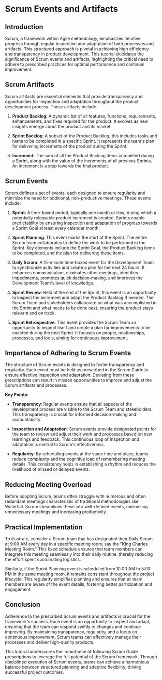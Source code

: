 # Scrum Events and Artifacts

## Introduction

Scrum, a framework within Agile methodology, emphasizes iterative progress through regular inspection and adaptation of both processes and artifacts. This structured approach is pivotal in achieving high efficiency and transparency in product development. This tutorial elucidates the significance of Scrum events and artifacts, highlighting the critical need to adhere to prescribed practices for optimal performance and continual improvement.

## Scrum Artifacts

Scrum artifacts are essential elements that provide transparency and opportunities for inspection and adaptation throughout the product development process. These artifacts include:

1. **Product Backlog**: A dynamic list of all features, functions, requirements, enhancements, and fixes required for the product. It evolves as new insights emerge about the product and its market.
   
2. **Sprint Backlog**: A subset of the Product Backlog, this includes tasks and items to be completed in a specific Sprint. It represents the team's plan for delivering increments of the product during the Sprint.

3. **Increment**: The sum of all the Product Backlog items completed during a Sprint, along with the value of the increments of all previous Sprints. An increment is a step towards the final product.

## Scrum Events

Scrum defines a set of events, each designed to ensure regularity and minimize the need for additional, non-productive meetings. These events include:

1. **Sprint**: A time-boxed period, typically one month or less, during which a potentially releasable product increment is created. Sprints enable predictability by ensuring inspection and adaptation of progress towards a Sprint Goal at least every calendar month.

2. **Sprint Planning**: This event marks the start of the Sprint. The entire Scrum team collaborates to define the work to be performed in the Sprint. Key elements include the Sprint Goal, the Product Backlog items to be completed, and the plan for delivering these items.

3. **Daily Scrum**: A 15-minute time-boxed event for the Development Team to synchronize activities and create a plan for the next 24 hours. It enhances communication, eliminates other meetings, identifies impediments, promotes quick decision-making, and improves the Development Team's level of knowledge.

4. **Sprint Review**: Held at the end of the Sprint, this event is an opportunity to inspect the increment and adapt the Product Backlog if needed. The Scrum Team and stakeholders collaborate on what was accomplished in the Sprint and what needs to be done next, ensuring the product stays relevant and on track.

5. **Sprint Retrospective**: This event provides the Scrum Team an opportunity to inspect itself and create a plan for improvements to be enacted during the next Sprint. It focuses on people, relationships, processes, and tools, aiming for continuous improvement.

## Importance of Adhering to Scrum Events

The structure of Scrum events is designed to foster transparency and regularity. Each event must be held as prescribed in the Scrum Guide to ensure effective inspection and adaptation. Deviating from these prescriptions can result in missed opportunities to improve and adjust the Scrum artifacts and processes.

**Key Points:**

- **Transparency**: Regular events ensure that all aspects of the development process are visible to the Scrum Team and stakeholders. This transparency is crucial for informed decision-making and accountability.

- **Inspection and Adaptation**: Scrum events provide designated points for the team to review and adjust their work and processes based on new learnings and feedback. This continuous loop of inspection and adaptation is central to Scrum's effectiveness.

- **Regularity**: By scheduling events at the same time and place, teams reduce complexity and the cognitive load of remembering meeting details. This consistency helps in establishing a rhythm and reduces the likelihood of missed or delayed events.

## Reducing Meeting Overload

Before adopting Scrum, teams often struggle with numerous and often redundant meetings characteristic of traditional methodologies like Waterfall. Scrum streamlines these into well-defined events, minimizing unnecessary meetings and increasing productivity.

## Practical Implementation

To illustrate, consider a Scrum team that has designated their Daily Scrum at 9:00 AM every day in a specific meeting room, say the "King Charles Meeting Room." This fixed schedule ensures that team members can integrate this meeting seamlessly into their daily routine, thereby reducing the effort spent coordinating logistics.

Similarly, if the Sprint Planning event is scheduled from 10:00 AM to 5:00 PM in the same meeting room, it remains consistent throughout the project lifecycle. This regularity simplifies planning and ensures that all team members are aware of the event details, fostering better participation and engagement.

## Conclusion

Adherence to the prescribed Scrum events and artifacts is crucial for the framework's success. Each event is an opportunity to inspect and adapt, ensuring that the team can respond swiftly to changes and continue improving. By maintaining transparency, regularity, and a focus on continuous improvement, Scrum teams can effectively manage their processes and deliver high-quality products.

This tutorial underscores the importance of following Scrum Guide prescriptions to leverage the full potential of the Scrum framework. Through disciplined execution of Scrum events, teams can achieve a harmonious balance between structured planning and adaptive flexibility, driving successful project outcomes.